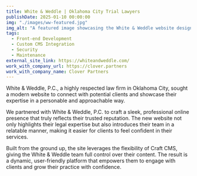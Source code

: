 ```yaml
---
title: White & Weddle | Oklahoma City Trial Lawyers
publishDate: 2025-01-10 00:00:00
img: "./images/ww-featured.jpg"
img_alt: "A featured image showcasing the White & Weddle website design, highlighting a clean and professional layout with vibrant visuals."
tags:
  - Front-end Development
  - Custom CMS Integration
  - Security
  - Maintenance
external_site_link: https://whiteandweddle.com/
work_with_company_url: https://clover.partners
work_with_company_name: Clover Partners
---
```


White & Weddle, P.C., a highly respected law firm in Oklahoma City, sought a modern website to connect with potential clients and showcase their expertise in a personable and approachable way.

We partnered with White & Weddle, P.C. to craft a sleek, professional online presence that truly reflects their trusted reputation. The new website not only highlights their legal expertise but also introduces their team in a relatable manner, making it easier for clients to feel confident in their services.

Built from the ground up, the site leverages the flexibility of Craft CMS, giving the White & Weddle team full control over their content. The result is a dynamic, user-friendly platform that empowers them to engage with clients and grow their practice with confidence.
